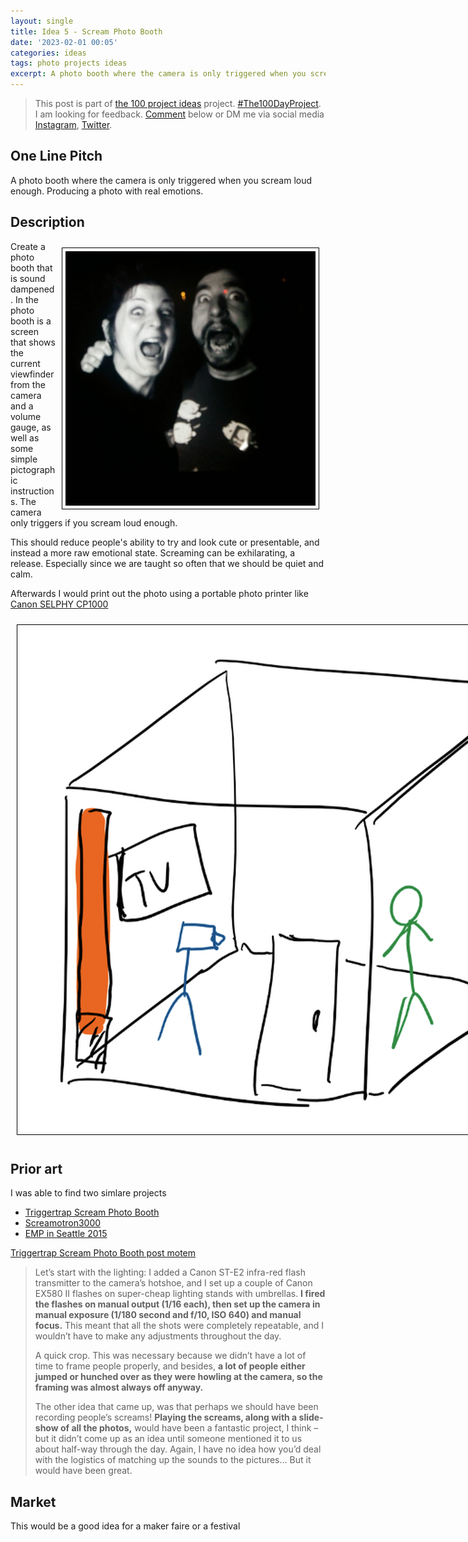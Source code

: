 ```yaml
---
layout: single
title: Idea 5 - Scream Photo Booth 
date: '2023-02-01 00:05'
categories: ideas
tags: photo projects ideas
excerpt: A photo booth where the camera is only triggered when you scream loud enough. Producing a photo with real emotions
---
```


> This post is part of [the 100 project ideas](https://blog.abluestar.com/projects/2023-100-ideas/) project. [#The100DayProject](https://www.the100dayproject.org/). I am looking for feedback. <a href='#utterances-comments'>Comment</a> below or DM me via social media <a href="https://instagram.com/funvill" rel="nofollow noopener noreferrer"><i class="fab fa-fw fa-instagram" aria-hidden="true"></i><span class="label">Instagram</span></a>, <a href="https://twitter.com/funvill" rel="nofollow noopener noreferrer"><i class="fab fa-fw fa-twitter" aria-hidden="true"></i><span class="label">Twitter</span></a>.

## One Line Pitch

A photo booth where the camera is only triggered when you scream loud enough. Producing a photo with real emotions.

## Description

<img src="/public/uploads/2023/screeming.png" alt="Screaming" style="float: right; margin: 10px; max-width: 400px; border: 1px solid black; padding: 5px"/>Create a photo booth that is sound dampened. In the photo booth is a screen that shows the current viewfinder from the camera and a volume gauge, as well as some simple pictographic instructions. The camera only triggers if you scream loud enough.

This should reduce people's ability to try and look cute or presentable, and instead a more raw emotional state. Screaming can be exhilarating, a release. Especially since we are taught so often that we should be quiet and calm.

Afterwards I would print out the photo using a portable photo printer like [Canon SELPHY CP1000](https://en.canon-me.com/for_home/product_finder/printers/direct_photo/selphy_cp1000/)

<img src="/public/uploads/2023/scream-photo-booth-drawing.png" alt="scream-photo-booth-drawing" style="margin: 10px; max-width: 900px; border: 1px solid black; padding: 5px"/>

## Prior art

I was able to find two simlare projects

- [Triggertrap Scream Photo Booth](https://tethertools.com/blog/create-a-wild-and-unique-event-experience-with-a-scream-photo-booth/)
- [Screamotron3000](https://petapixel.com/2012/06/13/scream-portraits-shot-using-a-photo-booth-triggered-by-sound/)
- [EMP in Seattle 2015](https://www.instagram.com/explore/tags/screambooth/)

[Triggertrap Scream Photo Booth post motem](https://www.diyphotography.net/how-build-scream-triggered-photobooth/)

> Let’s start with the lighting: I added a Canon ST-E2 infra-red flash transmitter to the camera’s hotshoe, and I set up a couple of Canon EX580 II flashes on super-cheap lighting stands with umbrellas. **I fired the flashes on manual output (1/16 each), then set up the camera in manual exposure (1/180 second and f/10, ISO 640) and manual focus.** This meant that all the shots were completely repeatable, and I wouldn’t have to make any adjustments throughout the day.
>
> A quick crop. This was necessary because we didn’t have a lot of time to frame people properly, and besides, **a lot of people either jumped or hunched over as they were howling at the camera, so the framing was almost always off anyway.**
>
> The other idea that came up, was that perhaps we should have been recording people’s screams! **Playing the screams, along with a slide-show of all the photos,** would have been a fantastic project, I think – but it didn’t come up as an idea until someone mentioned it to us about half-way through the day. Again, I have no idea how you’d deal with the logistics of matching up the sounds to the pictures… But it would have been great.
>

## Market

This would be a good idea for a maker faire or a festival
